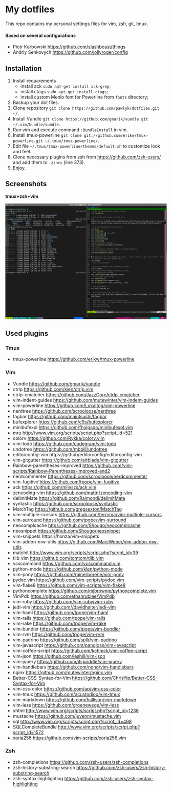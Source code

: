 # My dotfiles

This repo contains my personal settings files for vim, zsh, git, tmux.

#### Based on several configurations

* Piotr Karbowski https://github.com/slashbeast/things
* Andriy Senkovych https://github.com/jollyroger/config

## Installation

1. Install requarements
    - install ack `sudo apt-get install ack-grep`;
    - install ctags `sudo apt-get install ctags`;
    - install custom Menlo font for Powerline from `fonts` directory;
2. Backup your dot files.
3. Clone repository `git clone https://github.com/pawlyk/dotfiles.git ~/`.
4. Install Vundle `git clone https://github.com/gmarik/vundle.git ~/.vim/bundle/vundle`.
5. Run vim and execute command `:BundleInstall` in vim.
6. Install tmux-powerline `git clone git://github.com/erikw/tmux-powerline.git ~/.tmux/tmux-powerline/`.
7. Edit file `~/.tmux/tmux-powerline/themes/default.sh` to customize look and feel.
8. Clone necessary plugins from zsh from https://github.com/zsh-users/ and add them to `.zshrc` (line 373).
9. Enjoy.


## Screenshots

**tmux+zsh+vim**

[![terminal](https://github.com/pawlyk/dotfiles/raw/master/screenshots/screenshot.png)](https://github.com/pawlyk/dotfiles/raw/master/screenshots/screenshot.png)


## Used plugins

### Tmux
* tmux-powerline https://github.com/erikw/tmux-powerline

### Vim 
* Vundle https://github.com/gmarik/vundle
* ctrlp https://github.com/kien/ctrlp.vim
* ctrlp-cmatcher https://github.com/JazzCore/ctrlp-cmatcher
* vim-indent-guides https://github.com/mutewinter/vim-indent-guides
* vim-powerline https://github.com/Lokaltog/vim-powerline
* nerdtree https://github.com/scrooloose/nerdtree
* tagbar https://github.com/majutsushi/tagbar
* bufexplorer https://github.com/c9s/bufexplorer
* minibufexpl https://github.com/fholgado/minibufexpl.vim
* mru http://www.vim.org/scripts/script.php?script_id=521
* colorv https://github.com/Rykka/colorv.vim
* vim-todo https://github.com/codegram/vim-todo
* undotree https://github.com/mbbill/undotree
* editorconfig-vim https://github/editorconfig/editorconfig-vim
* vim-gitgutter https://github.com/airblade/vim-gitgutter
* Rainbow-parentheses-improved https://github.com/vim-scripts/Rainbow-Parentheses-Improved-and2
* nerdcommenter https://github.com/scrooloose/nerdcommenter
* vim-fugitive'https://github.com/tpope/vim-fugitive
* ack https://github.com/mileszs/ack.vim
* zencoding-vim https://github.com/mattn/zencoding-vim
* delimitMate https://github.com/Raimondi/delimitMate
* syntastic https://github.com/scrooloose/syntastic
* MatchTag https://github.com/gregsexton/MatchTag
* vim-multiple-cursors https://github.com/terryma/vim-multiple-cursors
* vim-surround https://github.com/tpope/vim-surround
* neocomplcache https://github.com/Shougo/neocomplcache
* neosnippet https://github.com/Shougo/neosnippet
* vim-snippets https://honza/vim-snippets
* vim-addon-mw-utils https://github.com/MarcWeber/vim-addon-mw-utils
* matchit http://www.vim.org/scripts/script.php?script_id=39
* tlib_vim https://github.com/tomtom/tlib_vim
* vcscommand https://github.com/vcscommand.vim
* python-mode https://github.com/klen/python-mode
* vim-pony https://github.com/rainerborene/vim-pony
* pydoc.vim https://github.com/vim-scripts/pydoc.vim
* vim-flake8 https://github.com/vim-scripts/vim-flake8
* pythoncomplete https://github.com/mjbrownie/pythoncomplete.vim
* VimPdb https://github.com/ethanrublee/VimPdb
* vim-ruby https://github.com/vim-ruby/vim-ruby
* jedi-vim https://github.com//davidhalter/jedi-vim
* vim-haml https://github.com/tpope/vim-haml
* vim-rails https://github.com/tpope/vim-rails
* vim-rake https://github.com/tpope/vim-rake
* vim-bundler https://github.com/tpope/vim-bundler
* vim-rvm https://github.com/tpope/vim-rvm
* vim-padrino https://github.com/spllr/vim-padrino
* vim-javascript https://github.com/pangloss/vim-javascript
* vim-coffee-script https://github.com/kchmck/vim-coffee-script
* vim-json https://github.com/leshill/vim-json
* vim-jquery https://github.com/itspriddle/vim-jquery
* vim-handlebars https://github.com/nono/vim-handlebars
* nginx https://github.com/mutewinter/nginx.vim
* Better-CSS-Syntax-for-Vim https://github.com/ChrisYip/Better-CSS-Syntax-for-Vim
* vim-css-color https://github.com/ap/vim-css-color
* vim-tmux https://github.com/acustodioo/vim-tmux
* vim-markdown https://github.com/hallison/vim-markdown
* vim-less https://github.com/groenewege/vim-less
* xhtml http://www.vim.org/scripts/script.php?script_id=1236 
* mustache https://github.com/juvenn/mustache.vim
* sql  http://www.vim.org/scripts/script.php?script_id=498
* SQLCompleteBundle http://www.vim.org/scripts/script.php?script_id=1572
* xoria256 https://github.com/vim-scripts/xoria256.vim

### Zsh 
* zsh-completions https://github.com/zsh-users/zsh-completions
* zsh-history-substring-search https://github.com/zsh-users/zsh-history-substring-search
* zsh-syntax-highlighting https://github.com/zsh-users/zsh-syntax-highlighting
